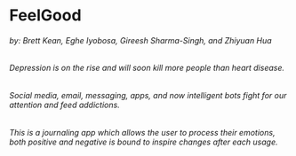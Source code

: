 # FeelGood
###### by: Brett Kean, Eghe Iyobosa, Gireesh Sharma-Singh, and Zhiyuan Hua
###### Depression is on the rise and will soon kill more people than heart disease.
###### Social media, email, messaging, apps, and now intelligent bots fight for our attention and feed addictions.
###### This is a journaling app which allows the user to process their emotions, both positive and negative is bound to inspire changes after each usage.
